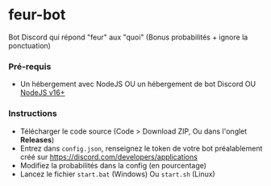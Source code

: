 # feur-bot
Bot Discord qui répond "feur" aux "quoi" (Bonus probabilités + ignore la ponctuation)

<h3>Pré-requis</h3>

- Un hébergement avec NodeJS OU un hébergement de bot Discord OU <a href="https://nodejs.org/dist/v16.13.1/node-v16.13.1-x64.msi">NodeJS v16+</a>


<h3>Instructions</h3>

<p>

  - Télécharger le code source (Code > Download ZIP, Ou dans l'onglet **Releases**)
  - Entrez dans `config.json`, renseignez le token de votre bot préalablement créé sur https://discord.com/developers/applications
  - Modifiez la probabilités dans la config (en pourcentage)
  - Lancez le fichier `start.bat` (Windows) Ou `start.sh` (Linux)

</p>
